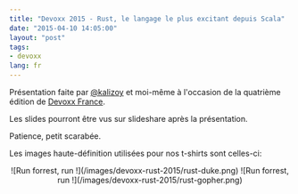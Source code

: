 ```yaml
---
title: "Devoxx 2015 - Rust, le langage le plus excitant depuis Scala"
date: "2015-04-10 14:05:00"
layout: "post"
tags:
- devoxx
lang: fr
---
```

Présentation faite par [@kalizoy](http://www.poumeyrol.fr) et moi-même à l'occasion de la quatrième édition de [Devoxx France](http://www.devoxx.fr/).

Les slides pourront être vus sur slideshare après la présentation.

Patience, petit scarabée.

Les images haute-définition utilisées pour nos t-shirts sont celles-ci:

<center>
![Run forrest, run !](/images/devoxx-rust-2015/rust-duke.png)
![Run forrest, run !](/images/devoxx-rust-2015/rust-gopher.png)
</center>
